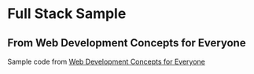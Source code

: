 # Full Stack Sample
## From Web Development Concepts for Everyone

Sample code from [Web Development Concepts for Everyone](https://www.udemy.com/course/web-development-concepts-for-everyone/)
